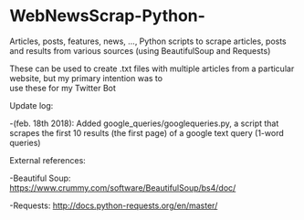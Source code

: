 # WebNewsScrap-Python-
Articles, posts, features, news, ..., Python scripts to scrape articles, posts and results from various sources (using BeautifulSoup and Requests)

These can be used to create .txt files with multiple articles from a particular website, but my primary intention was to \
use these for my Twitter Bot

Update log:

-(feb. 18th 2018): Added google_queries/googlequeries.py, a script that scrapes the first 10 results (the first page) of a google text query (1-word queries)


External references:

-Beautiful Soup: https://www.crummy.com/software/BeautifulSoup/bs4/doc/

-Requests: http://docs.python-requests.org/en/master/
